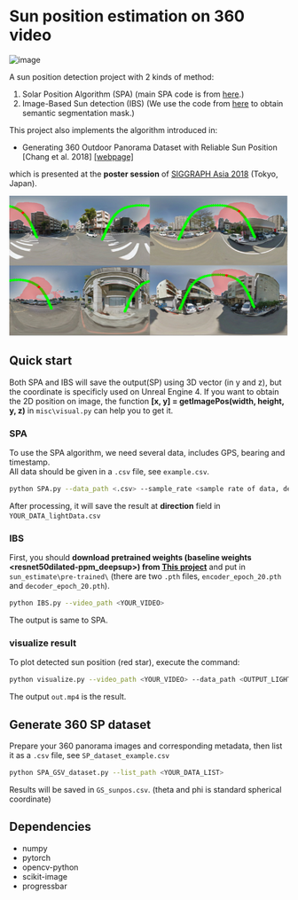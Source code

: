 # Sun position estimation on 360 video #
![image](teaser/teaser.gif)  

A sun position detection project with 2 kinds of method:
1. Solar Position Algorithm (SPA) (main SPA code is from [here](https://github.com/s-bear/sun-position).) 
2. Image-Based Sun detection (IBS) (We use the code from [here](https://github.com/CSAILVision/semantic-segmentation-pytorch) to obtain semantic segmentation mask.)

This project also implements the algorithm introduced in:  
* Generating 360 Outdoor Panorama Dataset with Reliable Sun Position [Chang et al. 2018] [[webpage]](https://cgv.cs.nthu.edu.tw/projects/360SP)

which is presented at the **poster session** of [SIGGRAPH Asia 2018](https://sa2018.siggraph.org/en/) (Tokyo, Japan).  

![image](teaser/pic_1.png)  

## Quick start ##
Both SPA and IBS will save the output(SP) using 3D vector (in y and z), but the coordinate is specificly used on Unreal Engine 4. If you want to obtain the 2D position on image, the function **[x, y] = getImagePos(width, height, y, z)** in ```misc\visual.py``` can help you to get it.

### SPA ###
To use the SPA algorithm, we need several data, includes GPS, bearing and timestamp.  
All data should be given in a ```.csv``` file, see ```example.csv```.
```bash
python SPA.py --data_path <.csv> --sample_rate <sample rate of data, default=10>
```
After processing, it will save the result at **direction** field in ```YOUR_DATA_lightData.csv``` 
### IBS ###
First, you should **download pretrained weights (baseline weights <resnet50dilated-ppm_deepsup>) from [This project](https://github.com/CSAILVision/semantic-segmentation-pytorch)** and put in ```sun_estimate\pre-trained\``` (there are two ```.pth``` files, ```encoder_epoch_20.pth``` and ```decoder_epoch_20.pth```).
```bash
python IBS.py --video_path <YOUR_VIDEO>
```
The output is same to SPA.
### visualize result ###
To plot detected sun position (red star), execute the command:
```bash
python visualize.py --video_path <YOUR_VIDEO> --data_path <OUTPUT_LIGHT_DATA>
```
The output ```out.mp4``` is the result.
## Generate 360 SP dataset ##
Prepare your 360 panorama images and corresponding metadata, then list it as a ```.csv``` file, see ```SP_dataset_example.csv```
```bash
python SPA_GSV_dataset.py --list_path <YOUR_DATA_LIST>
```
Results will be saved in ```GS_sunpos.csv```. (theta and phi is standard spherical coordinate)
## Dependencies ##
* numpy
* pytorch
* opencv-python
* scikit-image
* progressbar


